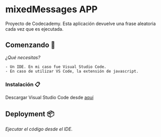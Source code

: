 # mixedMessages APP

Proyecto de Codecademy. 
Esta aplicación devuelve una frase aleatoria cada vez que es ejecutada.

## Comenzando 🚀

_¿Qué necesitas?_
```
- Un IDE. En mi caso fue Visual Studio Code.
- En caso de utilizar VS Code, la extensión de javascript.
```
### Instalación 📋

Descargar Visual Studio Code desde [aquí](https://code.visualstudio.com/)

## Deployment 📦

_Ejecutar el código desde el IDE._
